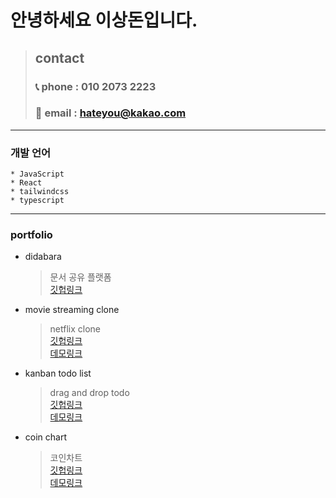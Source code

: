 # 안녕하세요 이상돈입니다.

> ## contact
>
> ### 📞 phone : 010 2073 2223
>
> ### 📧 email : hateyou@kakao.com

<hr>

### 개발 언어

    * JavaScript
    * React
    * tailwindcss
    * typescript

<hr>

### portfolio

- didabara

  > 문서 공유 플랫폼  
  > [깃헙링크](https://링크)

- movie streaming clone

  > netflix clone  
  > [깃헙링크](https://github.com/powercording/learning/tree/main/clone/movieClone)  
  > [데모링크](https://webdevfront.com/movieclone_build/)

- kanban todo list

  > drag and drop todo  
  > [깃헙링크](https://github.com/powercording/learning/tree/main/clone/ToDoWithAnimation)  
  > [데모링크](https://webdevfront.com/react_to_do/)

- coin chart
  > 코인차트  
  > [깃헙링크](https://github.com/powercording/learning/tree/main/cointracker)  
  > [데모링크](https://webdevfront.com/cointracker/)
